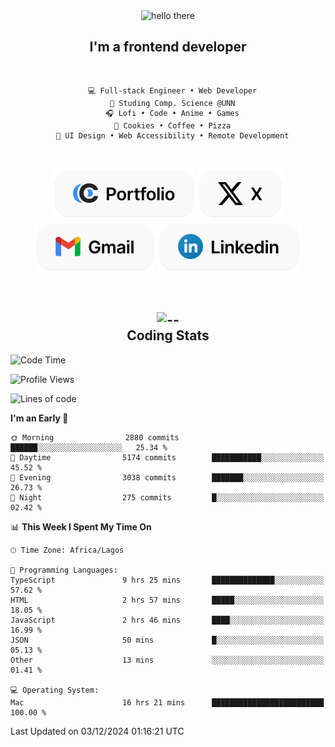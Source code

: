 <div align="center">
  
  <img src="https://readme-typing-svg.demolab.com?font=Fira+Code&weight=600&size=24&duration=4000&pause=300&color=3291FF&center=true&vCenter=true&random=false&width=300&height=24&lines=Hey+There;Hola;Namaste;Aloha;Bonjour;Konnichiwa" alt="hello there" height="36" width="300" />
  <h2>I'm a frontend developer</h2>
  
</div>

<br/>

<div align="center">
  
  ```
    💻 Full-stack Engineer • Web Developer
    💼 Studing Comp. Science @UNN
    🎧 Lofi • Code • Anime • Games
    🍪 Cookies • Coffee • Pizza
    📖 UI Design • Web Accessibility • Remote Development
  ```

</div>

<br/>

<div align="center">

  [![portfolio](./assets/badge-portfolio.svg)](https://okoyecharles.com)
  [![X](./assets/badge-x.svg)](https://x.com/okoyecharlesk)
  [![mail](./assets/badge-mail.svg)](mailto:okoyecharles509@gmail.com)
  [![linkedin](./assets/badge-linkedin.svg)](https://linkedin.com/in/okoyecharles)
  
</div>

<br/>



<div align="center">

  <h2>
    <img src="https://media.giphy.com/media/UVG0BN8TOMKkPOJS6e/giphy.gif?cid=790b7611dhvp8dydhh4r22mjr73owy4d5zzlo7s5zyk60w8s&ep=v1_stickers_search&rid=giphy.gif&ct=s" alt="--" height="50" width="50" />
    <br/>
    Coding Stats
  </h2>
  
</div>

<!--START_SECTION:waka-->
![Code Time](http://img.shields.io/badge/Code%20Time-462%20hrs%2049%20mins-blue)

![Profile Views](http://img.shields.io/badge/Profile%20Views-1-blue)

![Lines of code](https://img.shields.io/badge/From%20Hello%20World%20I%27ve%20Written-8.5%20million%20lines%20of%20code-blue)

**I'm an Early 🐤** 

```text
🌞 Morning                2880 commits        ██████░░░░░░░░░░░░░░░░░░░   25.34 % 
🌆 Daytime                5174 commits        ███████████░░░░░░░░░░░░░░   45.52 % 
🌃 Evening                3038 commits        ███████░░░░░░░░░░░░░░░░░░   26.73 % 
🌙 Night                  275 commits         █░░░░░░░░░░░░░░░░░░░░░░░░   02.42 % 
```


📊 **This Week I Spent My Time On** 

```text
🕑︎ Time Zone: Africa/Lagos

💬 Programming Languages: 
TypeScript               9 hrs 25 mins       ██████████████░░░░░░░░░░░   57.62 % 
HTML                     2 hrs 57 mins       █████░░░░░░░░░░░░░░░░░░░░   18.05 % 
JavaScript               2 hrs 46 mins       ████░░░░░░░░░░░░░░░░░░░░░   16.99 % 
JSON                     50 mins             █░░░░░░░░░░░░░░░░░░░░░░░░   05.13 % 
Other                    13 mins             ░░░░░░░░░░░░░░░░░░░░░░░░░   01.41 % 

💻 Operating System: 
Mac                      16 hrs 21 mins      █████████████████████████   100.00 % 
```


 Last Updated on 03/12/2024 01:16:21 UTC
<!--END_SECTION:waka-->
